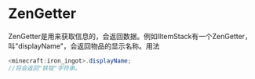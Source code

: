 # ZenGetter



ZenGetter是用来获取信息的，会返回数据。例如IItemStack有一个ZenGetter，叫"displayName"，会返回物品的显示名称。用法

```csharp
<minecraft:iron_ingot>.displayName;
//将会返回"铁锭"字符串。
```

